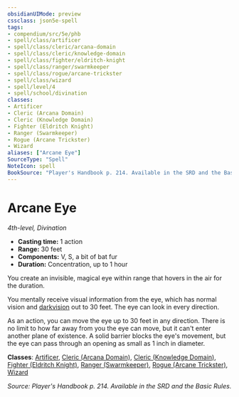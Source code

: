```yaml
---
obsidianUIMode: preview
cssclass: json5e-spell
tags:
- compendium/src/5e/phb
- spell/class/artificer
- spell/class/cleric/arcana-domain
- spell/class/cleric/knowledge-domain
- spell/class/fighter/eldritch-knight
- spell/class/ranger/swarmkeeper
- spell/class/rogue/arcane-trickster
- spell/class/wizard
- spell/level/4
- spell/school/divination
classes:
- Artificer
- Cleric (Arcana Domain)
- Cleric (Knowledge Domain)
- Fighter (Eldritch Knight)
- Ranger (Swarmkeeper)
- Rogue (Arcane Trickster)
- Wizard
aliases: ["Arcane Eye"]
SourceType: "Spell"
NoteIcon: spell
BookSource: "Player's Handbook p. 214. Available in the SRD and the Basic Rules."
---
```

# Arcane Eye
*4th-level, Divination*  

- **Casting time:** 1 action
- **Range:** 30 feet
- **Components:** V, S, a bit of bat fur
- **Duration:** Concentration, up to 1 hour

You create an invisible, magical eye within range that hovers in the air for the duration.

You mentally receive visual information from the eye, which has normal vision and [darkvision](/2-Mechanics/CLI/rules/senses.md#darkvision) out to 30 feet. The eye can look in every direction.

As an action, you can move the eye up to 30 feet in any direction. There is no limit to how far away from you the eye can move, but it can't enter another plane of existence. A solid barrier blocks the eye's movement, but the eye can pass through an opening as small as 1 inch in diameter.

**Classes**: [Artificer](/2-Mechanics/CLI/classes/artificer-tce.md), [Cleric (Arcana Domain)](/2-Mechanics/CLI/classes/cleric-arcana-domain-scag.md), [Cleric (Knowledge Domain)](/2-Mechanics/CLI/classes/cleric-knowledge-domain.md), [Fighter (Eldritch Knight)](/2-Mechanics/CLI/classes/fighter-eldritch-knight.md), [Ranger (Swarmkeeper)](/2-Mechanics/CLI/classes/ranger-swarmkeeper-tce.md), [Rogue (Arcane Trickster)](/2-Mechanics/CLI/classes/rogue-arcane-trickster.md), [Wizard](/2-Mechanics/CLI/classes/wizard.md)

*Source: Player's Handbook p. 214. Available in the SRD and the Basic Rules.*